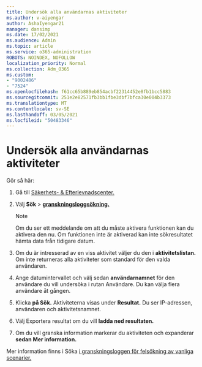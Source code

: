 ```yaml
---
title: Undersök alla användarnas aktiviteter
ms.author: v-aiyengar
author: AshaIyengar21
manager: dansimp
ms.date: 17/02/2021
ms.audience: Admin
ms.topic: article
ms.service: o365-administration
ROBOTS: NOINDEX, NOFOLLOW
localization_priority: Normal
ms.collection: Adm_O365
ms.custom:
- "9002486"
- "7524"
ms.openlocfilehash: f61cc65b889eb854acbf22314452e8fb1bcc5883
ms.sourcegitcommit: 251e2e82571fb3bb1fbe3dbf7bfca30e004b3373
ms.translationtype: MT
ms.contentlocale: sv-SE
ms.lasthandoff: 03/05/2021
ms.locfileid: "50483346"
---
```

# <a name="investigate-all-the-users-activities"></a>Undersök alla användarnas aktiviteter

Gör så här:

1. Gå till [Säkerhets- & Efterlevnadscenter.](https://go.microsoft.com/fwlink/p/?linkid=2077143)
1. Välj **Sök**  >  **[granskningsloggsökning.](https://go.microsoft.com/fwlink/?linkid=2103759)**
    > [!NOTE]
    > Om du ser ett meddelande om att du måste aktivera funktionen kan du aktivera den nu. Om funktionen inte är aktiverad kan inte sökresultatet hämta data från tidigare datum.

1. Om du är intresserad av en viss aktivitet väljer du den i **aktivitetslistan.** Om inte returneras alla aktiviteter som standard för den valda användaren.
1. Ange datumintervallet och välj sedan **användarnamnet** för den användare du vill undersöka i rutan Användare. Du kan välja flera användare åt gången.
1. Klicka **på Sök.** Aktiviteterna visas under **Resultat.** Du ser IP-adressen, användaren och aktivitetsnamnet.
1. Välj Exportera resultat om du vill **ladda ned resultaten.**
1. Om du vill granska information markerar du aktiviteten och expanderar **sedan Mer information.**

Mer information finns i Söka [i granskningsloggen för felsökning av vanliga scenarier.](https://go.microsoft.com/fwlink/?linkid=2103944)